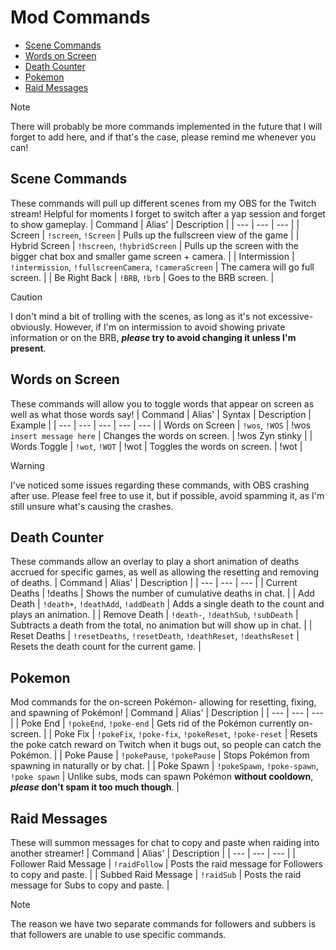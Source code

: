 # Mod Commands
- [Scene Commands](#scene-commands)
- [Words on Screen](#words-on-screen)
- [Death Counter](#death-counter)
- [Pokemon](#pokemon)
- [Raid Messages](#raid-messages)

> [!NOTE]
> There will probably be more commands implemented in the future that I will forget to add here, and if that's the case, please remind me whenever you can!

## Scene Commands
These commands will pull up different scenes from my OBS for the Twitch stream! Helpful for moments I forget to switch after a yap session and forget to show gameplay.
| Command | Alias' | Description |
| --- | --- | --- |
| Screen | `!screen`, `!Screen` | Pulls up the fullscreen view of the game |
| Hybrid Screen | `!hscreen`, `!hybridScreen` | Pulls up the screen with the bigger chat box and smaller game screen + camera. |
| Intermission | `!intermission`, `!fullscreenCamera`, `!cameraScreen` | The camera will go full screen. |
| Be Right Back | `!BRB`, `!brb` | Goes to the BRB screen. |

> [!CAUTION]
> I don't mind a bit of trolling with the scenes, as long as it's not excessive- obviously. However, if I'm on intermission to avoid showing private information or on the BRB, **_please_ try to avoid changing it unless I'm present**.

## Words on Screen
These commands will allow you to toggle words that appear on screen as well as what those words say!
| Command | Alias' | Syntax | Description | Example |
| --- | --- | --- | --- | --- |
| Words on Screen | `!wos`, `!WOS` | !wos `insert message here` | Changes the words on screen. | !wos Zyn stinky |
| Words Toggle | `!wot`, `!WOT` | !wot | Toggles the words on screen. | !wot |

> [!WARNING]
> I've noticed some issues regarding these commands, with OBS crashing after use. Please feel free to use it, but if possible, avoid spamming it, as I'm still unsure what's causing the crashes.

## Death Counter
These commands allow an overlay to play a short animation of deaths accrued for specific games, as well as allowing the resetting and removing of deaths.
| Command | Alias' | Description |
| --- | --- | --- |
| Current Deaths | !deaths | Shows the number of cumulative deaths in chat. |
| Add Death | `!death+`, `!deathAdd`, `!addDeath` | Adds a single death to the count and plays an animation. |
| Remove Death | `!death-`, `!deathSub`, `!subDeath` | Subtracts a death from the total, no animation but will show up in chat. |
| Reset Deaths | `!resetDeaths`, `!resetDeath`, `!deathReset`, `!deathsReset` | Resets the death count for the current game. |

## Pokemon
Mod commands for the on-screen Pokémon- allowing for resetting, fixing, and spawning of Pokémon!
| Command | Alias' | Description |
| --- | --- | --- |
| Poke End | `!pokeEnd`, `!poke-end` | Gets rid of the Pokémon currently on-screen. |
| Poke Fix | `!pokeFix`, `!poke-fix`, `!pokeReset`, `!poke-reset` | Resets the poke catch reward on Twitch when it bugs out, so people can catch the Pokémon. |
| Poke Pause | `!pokePause`, `!pokePause` | Stops Pokémon from spawning in naturally or by chat. |
| Poke Spawn | `!pokeSpawn`, `!poke-spawn`, `!poke spawn` | Unlike subs, mods can spawn Pokémon **without cooldown**, **_please_ don't spam it too much though**. |

## Raid Messages
These will summon messages for chat to copy and paste when raiding into another streamer!
| Command | Alias' | Description |
| --- | --- | --- |
| Follower Raid Message | `!raidFollow` | Posts the raid message for Followers to copy and paste. |
| Subbed Raid Message | `!raidSub` | Posts the raid message for Subs to copy and paste. |

> [!NOTE]
> The reason we have two separate commands for followers and subbers is that followers are unable to use specific commands.
